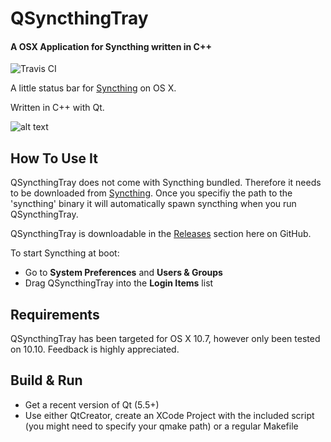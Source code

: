 QSyncthingTray
=============
#### A OSX Application for Syncthing written in C++
![Travis CI](https://travis-ci.org/sieren/QSyncthingTray.svg?branch=master "Travis CI
Status")


A little status bar for [Syncthing](http://syncthing.net/) on OS X.

Written in C++ with Qt.

![alt text](https://raw.githubusercontent.com/sieren/QSyncthingTray/master/media/qsyncthingtray.png "Logo Title Text 1")

## How To Use It
QSyncthingTray does not come with Syncthing bundled. Therefore it needs to be downloaded from [Syncthing](http://syncthing.net/).
Once you specifiy the path to the 'syncthing' binary it will automatically spawn syncthing when you run QSyncthingTray.

QSyncthingTray is downloadable in the [Releases](https://github.com/sieren/QSyncthingTray/releases) section here on GitHub.

To start Syncthing at boot:

+ Go to **System Preferences** and **Users & Groups**
+ Drag QSyncthingTray into the **Login Items** list

## Requirements
QSyncthingTray has been targeted for OS X 10.7, however only been tested on 10.10. Feedback is highly appreciated.

## Build & Run
+ Get a recent version of Qt (5.5+)
+ Use either QtCreator, create an XCode Project with the included script (you might need to specify your qmake path) or a regular Makefile
